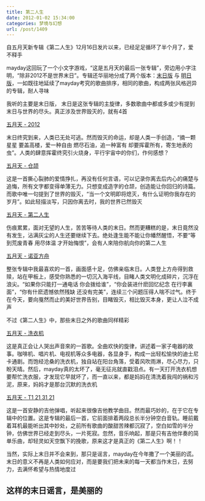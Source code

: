 ```yaml
---
title: 第二人生
date: 2012-01-02 15:34:00
categories: 梦境与幻想
url: /post/1409
---
```


自五月天新专辑《第二人生》12月16日发片以来，已经足足循环了半个月了，爱不释手

mayday这回玩了一个小文字游戏，“这是五月天的最后一张专辑”，旁边用小字注明，“除非2012不是世界末日”。专辑还华丽地分成了两个版本：[末日版](http://www.xiami.com/album/70071 "《第二人生》末日版") 与 [明日版](http://www.xiami.com/song/showcollect/id/8912806?success=2 "《第二人生》明日版")，一如既往地延续了mayday考究的歌曲排序，相同的歌曲，构成两张风格迥异的专辑，耐人寻味

我听的主要是末日版， 末日是这张专辑的主旋律，多数歌曲中都或多或少有提到末日与世界的尽头。真正涉及世界毁灭的，就有4首

<p><a href="http://www.xiami.com/song/1770692716" target="_blank">五月天 - 2012</a></p>

<script type="text/javascript" src="http://www.xiami.com/widget/player-single?uid=269124&sid=1770692716&mode=js"></script>

末日终究到来，人类已无处可逃。然而毁灭的命运，却是人类一手创造，“摘一颗星星 要盖高楼，爱一种自由 燃尽石油，追一种富有 却要挥霍所有，寄生地表的虫”。人类的肆意挥霍终究引火烧身，平行宇宙中的你们，作何感想？

<p><a href="http://www.xiami.com/song/1770692717" target="_blank">五月天 - 仓颉</a></p>

<script type="text/javascript" src="http://www.xiami.com/widget/player-single?uid=269124&sid=1770692717&mode=js"></script>

这是一首撕心裂肺的爱情挣扎，再没有任何言语，可以记录你离去后内心的痛楚与追悔，所有文字都变得单薄无力。只想变成造字的仓颉，创造能让你回归的诗篇。而歌中唯一句提到了世界的毁灭，“当一个文明即将熄灭，有什么证明你我存在的岁月”。如此轻描淡写，只因你离去时，我的世界已然毁灭

<p><a href="http://www.xiami.com/song/1770692726" target="_blank">五月天 - 第二人生</a></p>

<script type="text/javascript" src="http://www.xiami.com/widget/player-single?uid=269124&sid=1770692726&mode=js"></script>

伤痕累累，面对无望的人生，苦苦等待人类的末日。然而更糟糕的是，末日竟然没有发生，沾满灰尘的人生还要继续下去。绝处逢生能不能让你幡然醒悟，不要“等到荒废青春 用尽体温 才开始悔恨”，会有人來陪你航向你的第二人生

<p><a href="http://www.xiami.com/song/1770665107" target="_blank">五月天 - 诺亚方舟</a></p>

<script type="text/javascript" src="http://www.xiami.com/widget/player-single?uid=269124&sid=1770665107&mode=js"></script>

整张专辑中我最喜欢的一首，画面感十足，仿佛亲临末日。人类登上方舟得到救赎，站在甲板上，感受你熟悉的一切沉入海平线，目睹人类文明化成碎片，沉浮在浪尖。“如果你只能打一通电话 你会拨给谁”，“你会装进什麽回忆纪念 在行李裏面”，“你有什麽遗憾依然残缺 还没有完美”，连续三个问题压得人喘不过气。终于在今天，要向戛然而止的美好世界告别，目睹毁灭，相比毁灭本身，更让人泣不成声

不过《第二人生》中，那些末日之外的歌曲同样精彩

<p><a href="http://www.xiami.com/song/1770692718" target="_blank">五月天 - 洗衣机</a></p>

<script type="text/javascript" src="http://www.xiami.com/widget/player-single?uid=269124&sid=1770692718&mode=js"></script>

这是真正会让人哭出声音來的一首歌。全曲欢快的旋律，讲述着一家子电器的故事。咖啡机、唱片机、电视机等众多电器，各显身手，构成一出轻松愉快的迪士尼卡通剧。而饱经沧桑的洗衣机，独自站在阳台角落，受着风吹雨淋，尽心尽力，只盼天晴。然后，mayday真的太坏了，毫无征兆就直戳泪点。有一天打开洗衣机想要帮忙洗衣服，才发现它早就坏了，而一直以来，都是妈妈在清洗着我闯的祸和污泥，原来，妈妈才是那台沉默的洗衣机

<p><a href="http://www.xiami.com/song/1770692731" target="_blank">五月天 - T1 21 31 21</a></p>

<script type="text/javascript" src="http://www.xiami.com/widget/player-single?uid=269124&sid=1770692731&mode=js"></script>

这是一首安静的吉他弹唱，听起来很像吉他教学曲目。然而最巧妙的，在于它在专辑中的位置。这是专辑的最后一首，它前面排着两段总长半分钟空白音轨。睡前戴着耳机最能听出其中妙处，之前所有歌曲的酸甜苦辣都沉寂了，空白如雪的半分钟，仿佛世界已经走到尽头，一片死寂。忽然，音乐响起，那是只有吉他伴奏的简单乐曲，却轻灵如天空飘下的挽歌，原来这才是真正的《第二人生》啊！！

当然，实际上末日并不会来到，那只是谣言，mayday在今年撒了一个美丽的谎。末日的意义不再是人类如何应对，而是要我们把未来的每一天都当作末日，去努力，去满怀希望与热情地度过

## 这样的末日谣言，是美丽的